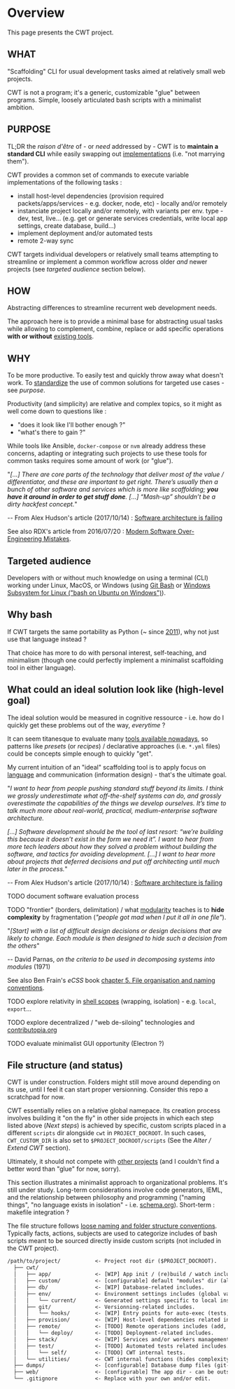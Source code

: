 # Overview

This page presents the CWT project.

## WHAT

"Scaffolding" CLI for usual development tasks aimed at relatively small web projects.

CWT is not a program; it's a generic, customizable "glue" between programs. Simple, loosely articulated bash scripts with a minimalist ambition.

## PURPOSE

TL;DR the *raison d'être* of - or *need* addressed by - CWT is to **maintain a standard CLI** while easily swapping out [implementations](https://paulmicha.github.io/common-web-tools/about/tools-considerations.html) (i.e. "not marrying them").

CWT provides a common set of commands to execute variable implementations of the following tasks :

- install host-level dependencies (provision required packets/apps/services - e.g. docker, node, etc) - locally and/or remotely
- instanciate project locally and/or remotely, with variants per env. type - dev, test, live... (e.g. get or generate services credentials, write local app settings, create database, build...)
- implement deployment and/or automated tests
- remote 2-way sync

CWT targets individual developers or relatively small teams attempting to streamline or implement a common workflow across older *and* newer projects (see *targeted audience* section below).

## HOW

Abstracting differences to streamline recurrent web development needs.

The approach here is to provide a minimal base for abstracting usual tasks while allowing to complement, combine, replace or add specific operations **with or without** [existing tools](https://paulmicha.github.io/common-web-tools/about/tools-considerations.html).

## WHY

To be more productive. To easily test and quickly throw away what doesn't work. To [standardize](https://imgs.xkcd.com/comics/standards.png) the use of common solutions for targeted use cases - see *purpose*.

Productivity (and simplicity) are relative and complex topics, so it might as well come down to questions like :

- "does it look like I'll bother enough ?"
- "what's there to gain ?"

While tools like Ansible, `docker-compose` or `nvm` already address these concerns, adapting or integrating such projects to use these tools for common tasks requires some amount of work (or "glue").

"*[...] There are core parts of the technology that deliver most of the value / differentiator, and these are important to get right. There’s usually then a bunch of other software and services which is more like scaffolding; **you have it around in order to get stuff done**.*
*[...] “Mash-up” shouldn’t be a dirty hackfest concept.*"

-- From Alex Hudson's article (2017/10/14) : [Software architecture is failing](https://www.alexhudson.com/2017/10/14/software-architecture-failing/)

See also RDX's article from 2016/07/20 : [Modern Software Over-Engineering Mistakes](https://medium.com/@rdsubhas/10-modern-software-engineering-mistakes-bc67fbef4fc8).

## Targeted audience

Developers with or without much knowledge on using a terminal (CLI) working under Linux, MacOS, or Windows (using [Git Bash](https://git-for-windows.github.io/) or [Windows Subsystem for Linux ("bash on Ubuntu on Windows")](https://en.wikipedia.org/wiki/Windows_Subsystem_for_Linux)).

## Why bash

If CWT targets the same portability as Python (~ since [2011](https://unix.stackexchange.com/a/24808)), why not just use that language instead ?

That choice has more to do with personal interest, self-teaching, and minimalism (though one could perfectly implement a minimalist scaffolding tool in either language).

## What could an ideal solution look like (high-level goal)

The ideal solution would be measured in cognitive ressource - i.e. how do I quickly get these problems out of the way, *everytime* ?

It can seem titanesque to evaluate many [tools available nowadays](https://paulmicha.github.io/common-web-tools/about/tools-considerations.html), so patterns like *presets* (or *recipes*) / declarative approaches (i.e. `*.yml` files) could be concepts simple enough to quickly "get".

My current intuition of an "ideal" scaffolding tool is to apply focus on [language](https://pierrelevyblog.com/2017/10/06/the-next-platform) and communication (information design) - that's the ultimate goal.

"*I want to hear from people pushing standard stuff beyond its limits. I think we grossly underestimate what off-the-shelf systems can do, and grossly overestimate the capabilities of the things we develop ourselves. It’s time to talk much more about real-world, practical, medium-enterprise software architecture.*

*[...] Software development should be the tool of last resort: “we’re building this because it doesn’t exist in the form we need it”. I want to hear from more tech leaders about how they solved a problem without building the software, and tactics for avoiding development. [...] I want to hear more about projects that deferred decisions and put off architecting until much later in the process.*"

-- From Alex Hudson's article (2017/10/14) : [Software architecture is failing](https://www.alexhudson.com/2017/10/14/software-architecture-failing/)

TODO document software evaluation process

TODO "frontier" (borders, delimitation) / what [modularity](https://www.youtube.com/watch?v=vypCsVm5z28) teaches is to **hide complexity** by fragmentation (*"people got mad when I put it all in one file"*).

"*[Start] with a list of difficult design decisions or design decisions that are likely to change. Each module is then designed to hide such a decision from the others*"

-- David Parnas, *on the criteria to be used in decomposing systems into modules* (1971)

See also Ben Frain's *eCSS* book [chapter 5. File organisation and naming conventions](http://ecss.io/chapter5.html).

TODO explore relativity in [shell scopes](http://wiki.bash-hackers.org/scripting/processtree) (wrapping, isolation) - e.g. `local`, `export`...

TODO explore decentralized / "web de-siloing" technologies and [contributopia.org](https://contributopia.org)

TODO evaluate minimalist GUI opportunity (Electron ?)

## File structure (and status)

CWT is under construction. Folders might still move around depending on its use, until I feel it can start proper versionning. Consider this repo a scratchpad for now.

CWT essentially relies on a relative global namepace. Its creation process involves building it "on the fly" in other side projects in which each step listed above (*Next steps*) is achieved by specific, custom scripts placed in a different `scripts` dir alongside `cwt` in `PROJECT_DOCROOT`. In such cases, `CWT_CUSTOM_DIR` is also set to `$PROJECT_DOCROOT/scripts` (See the *Alter / Extend CWT* section).

Ultimately, it should not compete with [other projects](https://paulmicha.github.io/common-web-tools/about/tools-considerations.html) (and I couldn't find a better word than "glue" for now, sorry).

This section illustrates a minimalist approach to organizational problems. It's still under study. Long-term considerations involve code generators, IEML, and the relationship between philosophy and programming ("naming things", "no language exists in isolation" - i.e. [schema.org](http://schema.org/docs/full.html)). Short-term : makefile integration ?

The file structure follows [loose naming and folder structure conventions](https://paulmicha.github.io/common-web-tools/about/patterns.html). Typically facts, actions, subjects are used to categorize includes of bash scripts meant to be sourced directly inside custom scripts (not included in the CWT project).

```txt
/path/to/project/           <- Project root dir ($PROJECT_DOCROOT).
  ├── cwt/
  │   ├── app/              <- [WIP] App init / (re)build / watch includes.
  │   ├── custom/           <- [configurable] default "modules" dir (alter or extend CWT. $CWT_CUSTOM_DIR).
  │   ├── db/               <- [WIP] Database-related includes.
  │   ├── env/              <- Environment settings includes (global variables).
  │   │   └── current/      <- Generated settings specific to local instance (git-ignored).
  │   ├── git/              <- Versionning-related includes.
  │   │   └── hooks/        <- [WIP] Entry points for auto-exec (tests, code linting, etc.)
  │   ├── provision/        <- [WIP] Host-level dependencies related includes (softwares setup).
  │   ├── remote/           <- [TODO] Remote operations includes (add, provision, etc.)
  │   │   └── deploy/       <- [TODO] Deployment-related includes.
  │   ├── stack/            <- [WIP] Services and/or workers management includes.
  │   ├── test/             <- [TODO] Automated tests related includes.
  │   │   └── self/         <- [TODO] CWT internal tests.
  │   └── utilities/        <- CWT internal functions (hides complexity).
  ├── dumps/                <- [configurable] Database dump files (git-ignored).
  ├── web/                  <- [configurable] The app dir - can be outside project dir ($APP_DOCROOT).
  └── .gitignore            <- Replace with your own and/or edit.
```
